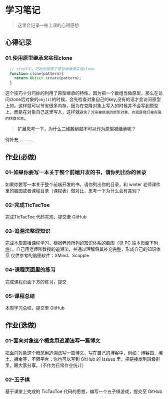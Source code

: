 # 学习笔记

> 这里会记录一些上课的心得感想

## 心得记录

### 01.使用原型继承来实现clone

```javascript
  // step7中，巧妙的使用了原型继承来实现clone
  function clone(pattern){
    return Object.create(pattern);
  }
```

这个技巧十分巧妙的利用了原型继承的特性。因为把一个数组当做原型，那么在访问clone后对象的`obj[i]`的时候，会先检查对象自己的key,没有的话才会访问原型上的。这样就可以节省很多内存，因为在克隆对象上写入的时候并不会写到原型上，而是在对象自己这里写入，这样就`避免了污染被继承的原型对象，也就是我们被克隆的棋盘状态`。

> **扩展思考一下，为什么二维数组就不可以作为原型被继承呢？**

待补充…………

## 作业(**必做**)

### 01-如果你要写一本关于整个前端开发的书，请你列出你的目录

如果你要写一本关于整个前端开发的书，请你列出你的目录，和 winter 老师课件里的脑图或者课程目录（课程表）做对比，思考一下为什么会有差别？

### 02-完成TicTacToe

完成TicTacToe 代码实现，提交至 GitHub

### 03-追溯法整理知识

完成本周直播课程学习，根据老师所列的知识体系的脑图（见 [PC 端本页面下附件](./asset/脑图.zip)），自己用老师所教授的追溯法，并通过理解将其补充完整，形成自己的知识体系
仅供参考的脑图软件：XMind、Scapple

### 04-课程页面里的练习

完成课程页面下方的练习，提交

### 05-课程总结

本周学习总结，提交至 GitHub

## 作业(选做)

### 01-面向对象这个概念用追溯法写一篇博文

把面向对象这个概念用追溯法写一篇博文，写在自己的博客中，例如：博客园、稀土、掘金等，不限平台；你也可以写到 GitHub 的 Issues 里。把链接发到班级群里，跟大家分享。（不作为日常作业统计）

### 02-五子棋

基于课堂上完成的 TicTacToe 代码的思想，编写一个五子棋游戏，提交至 GitHub